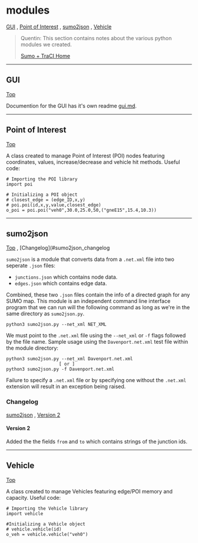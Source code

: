 # <a name="top_of_page"></a>modules
[GUI](#gui) , [Point of Interest](#poi) , [sumo2json](#sumo2json) , [Vehicle](#vehicle)
>Quentin: This section contains notes about the various python modules we created.
>
>[Sumo + TraCI Home](../Readme.md)

---
<!-- begin GUI -->
## <a name="gui"></a>GUI
[Top](#top_of_page)

Documention for the GUI has it's own readme [gui.md](./gui/gui.md).
<!-- end GUI --> 
---
<!-- begin poi -->
## <a name="poi"></a>Point of Interest
[Top](#top_of_page)

A class created to manage Point of Interest (POI) nodes featuring coordinates, values, increase/decrease and vehicle hit methods.
Useful code:
```
# Importing the POI library
import poi

# Initializing a POI object
# closest_edge = (edge_ID,x,y)
# poi.poi(id,x,y,value,closest_edge)
o_poi = poi.poi("veh0",30.0,25.0,50,("gneE15",15.4,10.3))
```
<!-- end poi -->
---
<!-- begin sumo2json -->
## <a name="sumo2json"></a>sumo2json
[Top](#top_of_page) , [Changelog](#sumo2json_changelog

`sumo2json` is a module that converts data from a `.net.xml` file into two seperate `.json` files:
- `junctions.json` which contains node data.
- `edges.json` which contains edge data.

Combined, these two `.json` files contain the info of a directed graph for any SUMO map.
This module is an independent command line interface program that we can run will the following command as long as we're in the same directory as `sumo2json.py`.

`python3 sumo2json.py --net_xml NET_XML`

We must point to the `.net.xml` file using the `--net_xml` or `-f` flags followed by the file name. Sample usage using the `Davenport.net.xml` test file within the module directory:

```
python3 sumo2json.py --net_xml Davenport.net.xml
                    [ or ]
python3 sumo2json.py -f Davenport.net.xml 
```

Failure to specify a `.net.xml` file or by specifying one without the `.net.xml` extension will result in an exception being raised.

### <a name="sumo2json_changelog"></a>Changelog
[sumo2json](#sumo2json) ,  [Version 2](#sumo2json_changelog_2)

#### <a name="sumo2json_changelog_2"><a/>Version 2
Added the the fields `from` and `to` which contains strings of the junction ids.

<!-- end sumo2json -->
---
<!-- begin vehicle -->
## <a name="vehicle"></a>Vehicle
[Top](#top_of_page)

A class created to manage Vehicles featuring edge/POI memory and capacity.
Useful code:
```
# Importing the Vehicle library
import vehicle

#Initializing a Vehicle object
# vehicle.vehicle(id)
o_veh = vehicle.vehicle("veh0")
```
<!-- end vehicle -->
